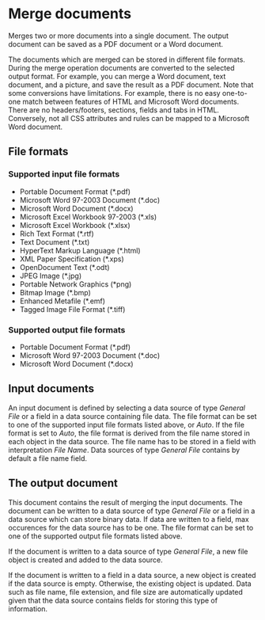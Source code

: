# Merge documents
Merges two or more documents into a single document. The output document can be saved as a PDF document or a Word document.

The documents which are merged can be stored in different file formats. During the merge operation documents are converted to the selected output format. For example, you can merge a Word document, text document, and a picture, and save the result as a PDF document. Note that some conversions have limitations. For example, there is no easy one-to-one match between features of HTML and Microsoft Word documents. There are no headers/footers, sections, fields and tabs in HTML. Conversely, not all CSS attributes and rules can be mapped to a Microsoft Word document.

## File formats

### Supported input file formats
* Portable Document Format (*.pdf)
* Microsoft Word 97-2003 Document (*.doc)
* Microsoft Word Document (*.docx)
* Microsoft Excel Workbook 97-2003 (*.xls)
* Microsoft Excel Workbook (*.xlsx)
* Rich Text Format (*.rtf)
* Text Document (*.txt)
* HyperText Markup Language (*.html)
* XML Paper Specification (*.xps)
* OpenDocument Text (*.odt)
* JPEG Image (*.jpg)
* Portable Network Graphics (*png)
* Bitmap Image (*.bmp)
* Enhanced Metafile (*.emf)
* Tagged Image File Format (*.tiff)

### Supported output file formats
* Portable Document Format (*.pdf)
* Microsoft Word 97-2003 Document (*.doc)
* Microsoft Word Document (*.docx)

## Input documents
An input document is defined by selecting a data source of type *General File* or a field in a data source containing file data. The file format can be set to one of the supported input file formats listed above, or *Auto*. If the file format is set to *Auto*, the file format is derived from the file name stored in each object in the data source. The file name has to be stored in a field with interpretation *File Name*. Data sources of type *General File* contains by default a file name field.

## The output document
This document contains the result of merging the input documents. The document can be written to a data source of type *General File* or a field in a data source which can store binary data. If data are written to a field, max occurences for the data source has to be one. The file format can be set to one of the supported output file formats listed above.

If the document is written to a data source of type *General File*, a new file object is created and added to the data source.

If the document is written to a field in a data source, a new object is created if the data source is empty. Otherwise, the existing object is updated. Data such as file name, file extension, and file size are automatically updated given that the data source contains fields for storing this type of information.
